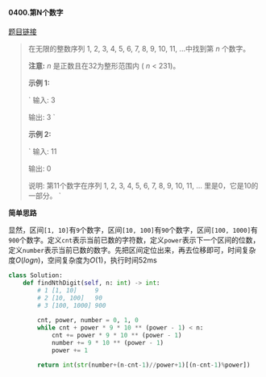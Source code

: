 #### 0400.第N个数字

[题目链接](https://leetcode-cn.com/problems/nth-digit)

> 在无限的整数序列 1, 2, 3, 4, 5, 6, 7, 8, 9, 10, 11, ...中找到第 *n* 个数字。
>
> **注意:**
> *n* 是正数且在32为整形范围内 ( *n* < 231)。
>
> **示例 1:**
>
> `
> 输入:
> 3
> 
> 输出:
> 3
> `
>
> **示例 2:**
>
> `
> 输入:
> 11
> 
> 输出:
> 0
> 
> 说明:
> 第11个数字在序列 1, 2, 3, 4, 5, 6, 7, 8, 9, 10, 11, ... 里是0，它是10的一部分。
> `

**简单思路**

显然，区间`[1, 10]`有`9`个数字，区间`[10, 100]`有`90`个数字，区间`[100, 1000]`有`900`个数字。定义`cnt`表示当前已数的字符数，定义`power`表示下一个区间的位数，定义`number`表示当前已数的数字。先把区间定位出来，再去位移即可，时间复杂度$O(logn)$，空间复杂度为$O(1)$，执行时间52ms

```python
class Solution:
    def findNthDigit(self, n: int) -> int:
        # 1 [1, 10]     9
        # 2 [10, 100]   90
        # 3 [100, 1000] 900
        
        cnt, power, number = 0, 1, 0
        while cnt + power * 9 * 10 ** (power - 1) < n:
            cnt += power * 9 * 10 ** (power - 1)
            number += 9 * 10 ** (power - 1)
            power += 1

        return int(str(number+(n-cnt-1)//power+1)[(n-cnt-1)%power])
```

